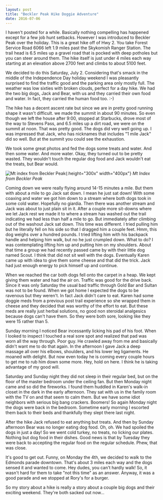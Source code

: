 ```yaml
---
layout: post
title: "Beckler Peak Hike Doggie Adventure"
date: 2016-07-06
---
```

I haven't posted for a while.  Basically nothing compelling has happened except for a few job hunt setbacks.  However I was introduced to Beckler Peak over the holiday.  This is a great hike off of Hwy 2.  You take Forest Service Road 6066 left 1.9 miles past the Skykomish Ranger Station.  The trail head is 6.5 miles up a gravel road that is pocked with deep potholes but you can steer around them.  The hike itself is just under 4 miles each way starting at an elevation above 2700 feet and climbs to about 5100 feet. 

We decided to do this Saturday, July 2.  Considering that's smack in the middle of the Independence Day holiday weekend I was pleasantly surprised to find the traffic good and the parking area only mostly full.  The weather was low sixties with broken clouds, perfect for a day hike.   We had the two big dogs, Jack and Bear, with us and they carried their own food and water.  In fact, they carried the human food too. :-) 

The hike has a decent ascent rate but since we are in pretty good running shape it wasn't difficult.  we made the summit in about 90 minutes.  So even though we left the house after 9:00, stopped at Starbucks, drove most of the way to Stevens Pass, and 6.5 miles up a dirt road, we were on the summit at noon.  That was pretty good.  The dogs did very well going up.  I was impressed that Jack, who has nicknames that includes "1 mile Jack" did so well.  But at the summit you could see the exhaustion. 

We took some great photos and fed the dogs some treats and water.  And then some water.  And more water.  Okay, they turned out to be pretty wasted.  They wouldn't touch the regular dog food and Jack wouldn't eat the treats, but Bear would.  

![Mt index from Beckler Peak](https://cloud.githubusercontent.com/assets/19477681/16632783/ad94b4ae-437a-11e6-89e4-d53b5f89ccd5.JPG){:height="300x" width="400px"} *Mt Index from Beckler Peak*

Coming down we were really flying around 14-15 minutes a mile.  But them with about a mile to go Jack sat down.  I mean he just sat down!  With some coaxing and water we got him down to a stream where both dogs took in some cold water.  Hopefully no giardia.   Then there was another stream and Jack was about to just plain sit in it.  After a couple more sit-downs where we let Jack rest we made it to where a stream has washed out the trail indicating we had less than half a mile to go.  But immediately after climbing out of the washout Jack sat down.  This time was different.  I tried pulling him but he literally fell on his side so that I dragged him a couple feet.  Hmm, this dog weighs over a hundred pounds.  I tried lifting him with his backpack handle and helping him walk, but no he just crumpled down.  What to do?  I was contemplating lifting him up and putting him on my shoulders.  About that time a group we had recently passed came by with their little dog named Scout.  I think that did not sit well with the dogs.  Eventually Karen came up with idea to give them some cheese and that did the trick.  Jack had just enough energy to pick himself up and continue.

When we reached the car both dogs fell onto the carpet in a heap.  We kept giving them water and had the air on.  Traffic was good for the drive back.  Since it was only Saturday the usual bad traffic through Gold Bar and Sultan was not to be found.   When we got home I expected the dogs to be ravenous but they weren't.  In fact Jack didn't care to eat.  Karen had some doggie meds from a previous post trail experience so she wrapped them in cheese and they decided that was worthy of the effort to eat.  But these meds are really just herbal solutions, no good non steroidal analgesics because dogs can't have them.  So they were both sore, looking like they were 15 rather than 5.

Sunday morning I noticed Bear incessantly licking his pad of his foot.  When I looked to inspect I touched a real sore spot and realized that pad was worn all the way through.  Poor guy.  He crawled away from me and basically didn't want me to do that again.  In the afternoon I gave Jack a deep massage all over his elbows, shoulders, and his lower leg ligaments.  He moaned with delight.  But now even today he is coming every couple hours to get me to rub him down some more.  Hey, hold on here.  I think he is taking advantage of my good will. 

Saturday and Sunday night they did not sleep in their regular bed, but on the floor of the master bedroom under the ceiling fan.  But then Monday night came and so did the fireworks.  I found them huddled in Karen's walk-in closet in the dark in the early afternoon.  They sat with us in the family room with the TV on and that seem to calm them.  But we have some idiot neighbors with serious big bang crackers.  Boomers!  So again Monday night the dogs were back in the bedroom.  Sometime early morning I escorted them back to their beds and thankfully they slept there last night.

After the hike Jack refused to eat anything but treats.  And then by Sunday afternoon Bear was no longer eating dog food.  Oh, oh.  We had spoiled the dogs in just a day!  So we went cold turkey, no treats, no licking our plates.  Nothing but dog food in their dishes.  Good news is that by Tuesday they were back to accepting the regular food on the regular schedule.  Phew, that was close. 

It's good to get out.  Funny, on Monday the 4th, we decided to walk to the Edmonds parade downtown.  That's about 3 miles each way and the dogs sensed it and wanted to come.  Hey dudes, you can't hardly walk!  So, it wasn't hard for them to take "not this time" as an answer.  Anyway, it was a good parade and we stopped at Rory's for a burger.

So my story about a hike is really a story about a couple big dogs and their exciting weekend.  They're both sacked out now...
